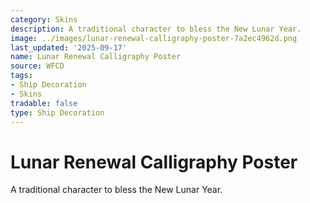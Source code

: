 ```yaml
---
category: Skins
description: A traditional character to bless the New Lunar Year.
image: ../images/lunar-renewal-calligraphy-poster-7a2ec4962d.png
last_updated: '2025-09-17'
name: Lunar Renewal Calligraphy Poster
source: WFCD
tags:
- Ship Decoration
- Skins
tradable: false
type: Ship Decoration
---
```


# Lunar Renewal Calligraphy Poster

A traditional character to bless the New Lunar Year.

